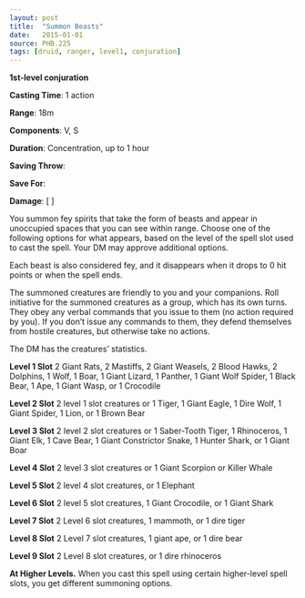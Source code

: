```yaml
---
layout: post
title:  "Summon Beasts"
date:   2015-01-01
source: PHB.225
tags: [druid, ranger, level1, conjuration]
---
```


**1st-level conjuration**

**Casting Time**: 1 action

**Range**: 18m

**Components**: V, S

**Duration**: Concentration, up to 1 hour

**Saving Throw**:

**Save For**:

**Damage**: [ ]

You summon fey spirits that take the form of beasts and appear in unoccupied spaces that you can see within range. Choose one of the following options for what appears, based on the level of the spell slot used to cast the spell. Your DM may approve additional options.

Each beast is also considered fey, and it disappears when it drops to 0 hit points or when the spell ends.

The summoned creatures are friendly to you and your companions. Roll initiative for the summoned creatures as a group, which has its own turns. They obey any verbal commands that you issue to them (no action required by you). If you don’t issue any commands to them, they defend themselves from hostile creatures, but otherwise take no actions.

The DM has the creatures’ statistics.

**Level 1 Slot** 2 Giant Rats, 2 Mastiffs, 2 Giant Weasels, 2 Blood Hawks, 2 Dolphins, 1 Wolf, 1 Boar, 1 Giant Lizard, 1 Panther, 1 Giant Wolf Spider, 1 Black Bear, 1 Ape, 1 Giant Wasp, or 1 Crocodile

**Level 2 Slot** 2 level 1 slot creatures or 1 Tiger, 1 Giant Eagle, 1 Dire Wolf, 1 Giant Spider, 1 Lion, or 1 Brown Bear

**Level 3 Slot** 2 level 2 slot creatures or 1 Saber-Tooth Tiger, 1 Rhinoceros, 1 Giant Elk, 1 Cave Bear, 1 Giant Constrictor Snake, 1 Hunter Shark, or 1 Giant Boar

**Level 4 Slot** 2 level 3 slot creatures or 1 Giant Scorpion or Killer Whale

**Level 5 Slot** 2 level 4 slot creatures, or 1 Elephant

**Level 6 Slot** 2 level 5 slot creatures, 1 Giant Crocodile, or 1 Giant Shark

**Level 7 Slot** 2 Level 6 slot creatures, 1 mammoth, or 1 dire tiger

**Level 8 Slot** 2 Level 7 slot creatures, 1 giant ape, or 1 dire bear

**Level 9 Slot** 2 Level 8 slot creatures, or 1 dire rhinoceros

**At Higher Levels.** When you cast this spell using certain higher-level spell slots, you get different summoning options.
